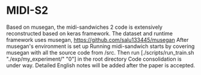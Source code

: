 # MIDI-S2
Based on musegan, the midi-sandwiches 2 code is extensively reconstructed based on keras framework.
The dataset and runtime framework uses musegan, https://github.com/salu133445/musegan
After musegan's environment is set up
Running midi-sandwich starts by covering musegan with all the source code from /src.
Then run [./scripts/run_train.sh "./exp/my_experiment/" "0"] in the root directory 
Code consolidation is under way.
Detailed English notes will be added after the paper is accepted.
